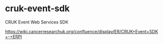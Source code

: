 # cruk-event-sdk
CRUK Event Web Services SDK

https://wiki.cancerresearchuk.org/confluence/display/ER/CRUK+Event+SDK+-+ERPI
